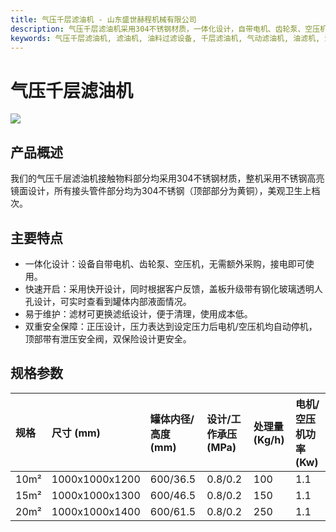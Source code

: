 ```yaml
---
title: 气压千层滤油机 - 山东盛世赫程机械有限公司
description: 气压千层滤油机采用304不锈钢材质，一体化设计，自带电机、齿轮泵、空压机，快速开启设计，双重安全保障，适用于油料精炼过滤。
keywords: 气压千层滤油机, 滤油机, 油料过滤设备, 千层滤油机, 气动滤油机, 油滤机, 油料精炼设备, 滤油设备, 油压滤油机, 油料过滤机, 油精炼设备, 滤油机设备
---
```


# 气压千层滤油机
![](https://i.postimg.cc/mR4Z4z8S/image.png?dl=1)
## 产品概述

我们的气压千层滤油机接触物料部分均采用304不锈钢材质，整机采用不锈钢高亮镜面设计，所有接头管件部分均为304不锈钢（顶部部分为黄铜），美观卫生上档次。

## 主要特点

-   一体化设计：设备自带电机、齿轮泵、空压机，无需额外采购，接电即可使用。
-   快速开启：采用快开设计，同时根据客户反馈，盖板升级带有钢化玻璃透明人孔设计，可实时查看到罐体内部液面情况。
-   易于维护：滤材可更换滤纸设计，便于清理，使用成本低。
-   双重安全保障：正压设计，压力表达到设定压力后电机/空压机均自动停机，顶部带有泄压安全阀，双保险设计更安全。

## 规格参数

| 规格   | 尺寸 (mm)          | 罐体内径/高度 (mm) | 设计/工作承压 (MPa) | 处理量 (Kg/h) | 电机/空压机功率 (Kw) |
| :----- | :----------------- | :----------------- | :------------------ | :------------ | :------------------- |
| 10m²   | 1000x1000x1200     | 600/36.5           | 0.8/0.2             | 100           | 1.1                  |
| 15m²   | 1000x1000x1300     | 600/46.5           | 0.8/0.2             | 150           | 1.1                  |
| 20m²   | 1000x1000x1400     | 600/61.5           | 0.8/0.2             | 250           | 1.1                  |